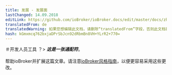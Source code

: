 ```yaml
---
title: 发展 - 发展面
lastChanged: 14.09.2018
editLink: https://github.com/ioBroker/ioBroker.docs/edit/master/docs/zh-cn/dev/ide.md
translatedFrom: de
translatedWarning: 如果您想编辑此文档，请删除“translatedFrom”字段，否则此文档将再次自动翻译
hash: kGmxmcq762bxjaDPrSbJcn92dRbmBn8VH+YLrR2+770=
---
```

＃开发人员工具
？&gt; ***这是一张通配符***。 <br><br>帮助ioBroker并扩展这篇文章。请注意[ioBroker风格指南](community/styleguidedoc)，以便更容易采用这些更改。